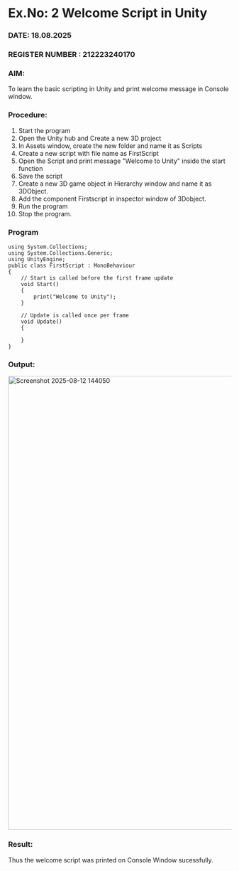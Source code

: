# Ex.No: 2  Welcome Script in Unity
### DATE: 18.08.2025                                                                           
### REGISTER NUMBER : 212223240170
### AIM: 
 To learn the basic scripting in Unity and print welcome message in Console window. 
### Procedure:
1. Start the program
2. Open the Unity hub and Create a new 3D project
3. In Assets window, create the new folder and name it as Scripts
4. Create a new script with file name as FirstScript
5. Open the Script and print message "Welcome to Unity" inside the start function
6. Save the script
7. Create a new 3D game object in Hierarchy window and name it as 3DObject.
8. Add the component Firstscript in inspector window of 3Dobject.
9. Run the program
10. Stop the program.
### Program 
```
using System.Collections;
using System.Collections.Generic;
using UnityEngine;
public class FirstScript : MonoBehaviour
{
    // Start is called before the first frame update
    void Start()
    {
        print("Welcome to Unity");
    }

    // Update is called once per frame
    void Update()
    {
        
    }
}
```
### Output:

<img width="1916" height="1020" alt="Screenshot 2025-08-12 144050" src="https://github.com/user-attachments/assets/4b1fcc60-0272-4726-ab6b-7591dca4da7c" />

### Result:
Thus the welcome script was printed on Console Window  sucessfully.

